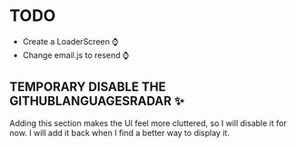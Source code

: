 # TODO
- Create a LoaderScreen ⌚
- Change email.js to resend ⌚

## TEMPORARY DISABLE THE GITHUBLANGUAGESRADAR ✨
Adding this section makes the UI feel more cluttered, so I will disable it for now. I will add it back when I find a better way to display it.
